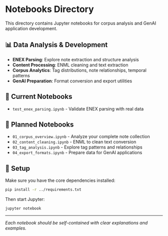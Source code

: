 # Notebooks Directory

This directory contains Jupyter notebooks for corpus analysis and GenAI application development.

## 📊 Data Analysis & Development
- **ENEX Parsing**: Explore note extraction and structure analysis
- **Content Processing**: ENML cleaning and text extraction  
- **Corpus Analytics**: Tag distributions, note relationships, temporal patterns
- **GenAI Preparation**: Format conversion and export utilities

## 📁 Current Notebooks

- `test_enex_parsing.ipynb` - Validate ENEX parsing with real data

## 📁 Planned Notebooks

- `01_corpus_overview.ipynb` - Analyze your complete note collection
- `02_content_cleaning.ipynb` - ENML to clean text conversion
- `03_tag_analysis.ipynb` - Explore tag patterns and relationships  
- `04_export_formats.ipynb` - Prepare data for GenAI applications

## 🔧 Setup

Make sure you have the core dependencies installed:
```bash
pip install -r ../requirements.txt
```

Then start Jupyter:
```bash
jupyter notebook
```

---

*Each notebook should be self-contained with clear explanations and examples.*
